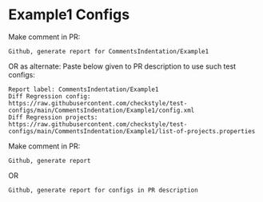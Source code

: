 # Example1 Configs
Make comment in PR:
```
Github, generate report for CommentsIndentation/Example1
```
OR as alternate:
Paste below given to PR description to use such test configs:
```
Report label: CommentsIndentation/Example1
Diff Regression config: https://raw.githubusercontent.com/checkstyle/test-configs/main/CommentsIndentation/Example1/config.xml
Diff Regression projects: https://raw.githubusercontent.com/checkstyle/test-configs/main/CommentsIndentation/Example1/list-of-projects.properties
```
Make comment in PR:
```
Github, generate report
```
OR
```
Github, generate report for configs in PR description
```
